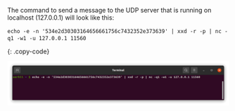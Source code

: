 The command to send a message to the UDP server that is running on localhost (127.0.0.1) will look like this:

```shell
echo -e -n '534e2d30303164656661756c7432352e373639' | xxd -r -p | nc -q1 -w1 -u 127.0.0.1 11560
```
{: .copy-code}

![image](/images/user-guide/integrations/udp/terminal-hex.png)